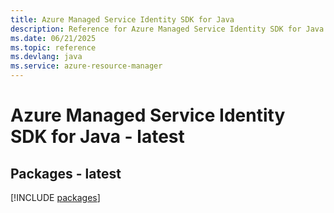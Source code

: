 ```yaml
---
title: Azure Managed Service Identity SDK for Java
description: Reference for Azure Managed Service Identity SDK for Java
ms.date: 06/21/2025
ms.topic: reference
ms.devlang: java
ms.service: azure-resource-manager
---
```

# Azure Managed Service Identity SDK for Java - latest
## Packages - latest
[!INCLUDE [packages](managed-service-identity-index.md)]
